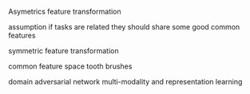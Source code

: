Asymetrics feature transformation

assumption
if tasks are related they should share some good common features

symmetric feature transformation

common feature space
tooth brushes

domain adversarial network
multi-modality and representation learning

